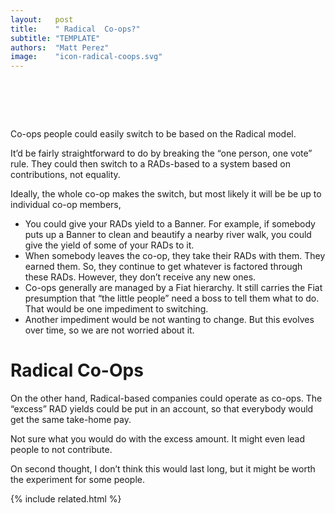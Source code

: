 ```yaml
---
layout:   post
title:    " Radical  Co-ops?"
subtitle: "TEMPLATE"
authors:  "Matt Perez"
image:    "icon-radical-coops.svg"
---
```


<div style="display:none;">
 <p>Co-ops people could easily switch to be based on the <span class="_paradigm">Radical</span> model.</p>
</div>

<h1>&nbsp;</h1>
 <p>Co-ops people could easily switch to be based on the <span class="_paradigm">Radical</span> model.</p>
 <p>It&rsquo;d be fairly straightforward to do by breaking the &ldquo;one person, one vote&rdquo; rule. They could then switch to a <span class="_paradigm">RAD</span>s-based to a system based on contributions, not equality.</p>
 <p>Ideally, the whole co-op makes the switch, but most likely it will be be up to individual co-op members,</p> 
 <ul>
  <li>You could give your <span class="_paradigm">RAD</span>s yield to a <span class='_paradigm'>Banner</span>. For example, if somebody puts up a <span class='_paradigm'>Banner</span> to clean and beautify a nearby river walk, you could give the yield of some of your <span class="_paradigm">RAD</span>s to it.</li>
  <li>When somebody leaves the co-op, they take their <span class="_paradigm">RAD</span>s with them. They earned them. So, they continue to get whatever is factored through these <span class="_paradigm">RAD</span>s. However, they don&rsquo;t receive any new ones.</li>
  <li>Co-ops generally are managed by a <span class="_paradigm">Fiat</span> hierarchy. It still carries the <span class="_paradigm">Fiat</span> presumption that &ldquo;the little people&rdquo; need a boss to tell them what to do. That would be one impediment to switching.</li>
  <li>Another impediment would be not wanting to change. But this evolves over time, so we are not worried about it.</li>
 </ul>

<h1>Radical Co-Ops</h1>
 <p>On the other hand, Radical-based companies could operate as co-ops. The &ldquo;excess&rdquo; <span class='_paradigm'>RAD</span> yields could be put in an account, so that everybody would get the same take-home pay.</p>
 <p>Not sure what you would do with the excess amount. It might even lead people to not contribute.</p>
 <p>On second thought, I don&rsquo;t think this would last long, but it might be worth the experiment for some people.</p>

{% include related.html %}
